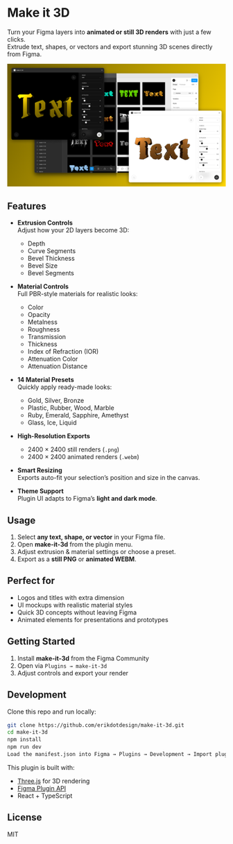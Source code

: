 # Make it 3D

Turn your Figma layers into **animated or still 3D renders** with just a few clicks.  
Extrude text, shapes, or vectors and export stunning 3D scenes directly from Figma.

![cover](make-it-3d-cover.png) 

## Features

- **Extrusion Controls**  
  Adjust how your 2D layers become 3D:
  - Depth
  - Curve Segments
  - Bevel Thickness
  - Bevel Size
  - Bevel Segments

- **Material Controls**  
  Full PBR-style materials for realistic looks:
  - Color
  - Opacity
  - Metalness
  - Roughness
  - Transmission
  - Thickness
  - Index of Refraction (IOR)
  - Attenuation Color
  - Attenuation Distance

- **14 Material Presets**  
  Quickly apply ready-made looks:
  - Gold, Silver, Bronze  
  - Plastic, Rubber, Wood, Marble  
  - Ruby, Emerald, Sapphire, Amethyst  
  - Glass, Ice, Liquid  

- **High-Resolution Exports**  
  - 2400 × 2400 still renders (`.png`)  
  - 2400 × 2400 animated renders (`.webm`)  

- **Smart Resizing**  
  Exports auto-fit your selection’s position and size in the canvas.

- **Theme Support**  
  Plugin UI adapts to Figma’s **light and dark mode**.

## Usage

1. Select **any text, shape, or vector** in your Figma file.  
2. Open **make-it-3d** from the plugin menu.  
3. Adjust extrusion & material settings or choose a preset.  
4. Export as a **still PNG** or **animated WEBM**.  

## Perfect for

- Logos and titles with extra dimension  
- UI mockups with realistic material styles  
- Quick 3D concepts without leaving Figma  
- Animated elements for presentations and prototypes  

## Getting Started

1. Install **make-it-3d** from the Figma Community  
2. Open via `Plugins → make-it-3d`  
3. Adjust controls and export your render

## Development  

Clone this repo and run locally:  

```bash
git clone https://github.com/erikdotdesign/make-it-3d.git
cd make-it-3d
npm install
npm run dev
Load the manifest.json into Figma → Plugins → Development → Import plugin from manifest…
```

This plugin is built with:  
- [Three.js](https://threejs.org/) for 3D rendering  
- [Figma Plugin API](https://www.figma.com/plugin-docs/)  
- React + TypeScript 

## License 

MIT